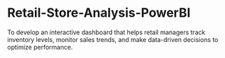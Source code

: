 # Retail-Store-Analysis-PowerBI
To develop an interactive dashboard that helps retail managers track inventory levels, monitor sales trends, and make data-driven decisions to optimize performance.
